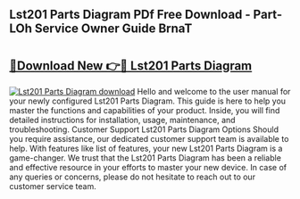 ## Lst201 Parts Diagram PDf Free Download - Part-LOh Service Owner Guide BrnaT

# <h2><a href="http://dfprak.blite.top/?on=Lst201+Parts+Diagram">🔗Download New 👉🔴 Lst201 Parts Diagram</a></h2>

[![Lst201 Parts Diagram download](https://i.imgur.com/lujVjoI.png)](http://dfprak.blite.top/?on=Lst201+Parts+Diagram)
Hello and welcome to the user manual for your newly configured Lst201 Parts Diagram. This guide is here to help you master the functions and capabilities of your product. Inside, you will find detailed instructions for installation, usage, maintenance, and troubleshooting. Customer Support Lst201 Parts Diagram Options Should you require assistance, our dedicated customer support team is available to help. With features like list of features, your new Lst201 Parts Diagram is a game-changer. We trust that the Lst201 Parts Diagram has been a reliable and effective resource in your efforts to master your new device. In case of any queries or concerns, please do not hesitate to reach out to our customer service team.
